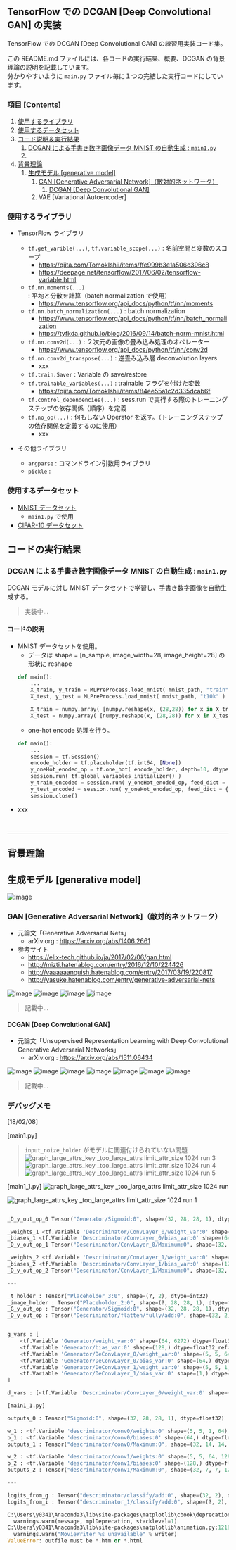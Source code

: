 ## TensorFlow での DCGAN [Deep Convolutional GAN] の実装

TensorFlow での DCGAN [Deep Convolutional GAN] の練習用実装コード集。

この README.md ファイルには、各コードの実行結果、概要、DCGAN の背景理論の説明を記載しています。<br>
分かりやすいように `main.py` ファイル毎に１つの完結した実行コードにしています。

### 項目 [Contents]

1. [使用するライブラリ](#ID_1)
1. [使用するデータセット](#ID_2)
1. [コード説明＆実行結果](#ID_3)
    1. [DCGAN による手書き数字画像データ MNIST の自動生成 : `main1.py`](#ID_3-1)
    1. [](#)
1. [背景理論](#ID_4)
    1. [生成モデル [generative model]](#ID_10)
        1. [GAN [Generative Adversarial Network]（敵対的ネットワーク）](#ID_10-1)
            1. [DCGAN [Deep Convolutional GAN]](#ID_10-1-1)
        1. VAE [Variational Autoencoder]


<a id="ID_1"></a>

### 使用するライブラリ

- TensorFlow ライブラリ
    - `tf.get_varible(...)`, `tf.variable_scope(...)` : 名前空間と変数のスコープ
        - https://qiita.com/TomokIshii/items/ffe999b3e1a506c396c8
        - https://deepage.net/tensorflow/2017/06/02/tensorflow-variable.html
    - `tf.nn.moments(...)` : 平均と分散を計算（batch normalization で使用）
        - https://www.tensorflow.org/api_docs/python/tf/nn/moments
    - `tf.nn.batch_normalization(...)` : batch normalization
        - https://www.tensorflow.org/api_docs/python/tf/nn/batch_normalization
        - https://tyfkda.github.io/blog/2016/09/14/batch-norm-mnist.html
    - `tf.nn.conv2d(...)` : ２次元の画像の畳み込み処理のオペレーター
        - https://www.tensorflow.org/api_docs/python/tf/nn/conv2d
    - `tf.nn.conv2d_transpose(...)` : 逆畳み込み層 deconvolution layers
        - xxx
    - `tf.train.Saver` : Variable の save/restore
    - `tf.trainable_variables(...)` : trainable フラグを付けた変数
        - https://qiita.com/TomokIshii/items/84ee55a1c2d335dcab6f
    - `tf.control_dependencies(...)` : sess.run で実行する際のトレーニングステップの依存関係（順序）を定義
    - `tf.no_op(...)` : 何もしない Operator を返す。（トレーニングステップの依存関係を定義するのに使用）
        - xxx

- その他ライブラリ
    - `argparse` : コマンドライン引数用ライブラリ
    - `pickle` :


<a id="ID_2"></a>

### 使用するデータセット
- [MNIST データセット](https://github.com/Yagami360/MachineLearning_Exercises_Python_TensorFlow/blob/master/dataset.md#mnist手書き数字文字画像データ)
    - `main1.py` で使用
- [CIFAR-10 データセット](https://github.com/Yagami360/MachineLearning_Exercises_Python_TensorFlow/blob/master/dataset.md#cifar-10-データセット)


<a id="ID_3"></a>

## コードの実行結果

<a id="ID_3-1"></a>

### DCGAN による手書き数字画像データ MNIST の自動生成 : `main1.py`
DCGAN モデルに対し MNIST データセットで学習し、手書き数字画像を自動生成する。

> 実装中...

#### コードの説明
- MNIST データセットを使用。
    - データは shape = [n_sample, image_width=28, image_height=28] の形状に reshape
    ```python
    def main():
        ...
        X_train, y_train = MLPreProcess.load_mnist( mnist_path, "train" )
        X_test, y_test = MLPreProcess.load_mnist( mnist_path, "t10k" )

        X_train = numpy.array( [numpy.reshape(x, (28,28)) for x in X_train] )
        X_test = numpy.array( [numpy.reshape(x, (28,28)) for x in X_test] )
    ```
    - one-hot encode 処理を行う。
    ```python
    def main():
        ...
        session = tf.Session()
        encode_holder = tf.placeholder(tf.int64, [None])
        y_oneHot_enoded_op = tf.one_hot( encode_holder, depth=10, dtype=tf.float32 ) # depth が 出力層のノード数に対応
        session.run( tf.global_variables_initializer() )
        y_train_encoded = session.run( y_oneHot_enoded_op, feed_dict = { encode_holder: y_train } )
        y_test_encoded = session.run( y_oneHot_enoded_op, feed_dict = { encode_holder: y_test } )
        session.close()
    ```
- xxx


<br>

---

<a id="ID_4"></a>

## 背景理論

<a id="ID_10"></a>

## 生成モデル [generative model]
![image](https://user-images.githubusercontent.com/25688193/35478872-4302b400-042c-11e8-80aa-a187b50eba30.png)

<a id="ID_10-1"></a>

### GAN [Generative Adversarial Network]（敵対的ネットワーク）
- 元論文「Generative Adversarial Nets」
    - arXiv.org : https://arxiv.org/abs/1406.2661
- 参考サイト
    - https://elix-tech.github.io/ja/2017/02/06/gan.html
    - http://mizti.hatenablog.com/entry/2016/12/10/224426
    - http://vaaaaaanquish.hatenablog.com/entry/2017/03/19/220817
    - http://yasuke.hatenablog.com/entry/generative-adversarial-nets

![image](https://user-images.githubusercontent.com/25688193/35478891-ac0a5494-042c-11e8-8781-39c88431fe8f.png)
![image](https://user-images.githubusercontent.com/25688193/35481685-c432d534-046b-11e8-954c-f9b88f5a07fb.png)
![image](https://user-images.githubusercontent.com/25688193/35481115-7b76b87a-0460-11e8-9f3f-293e6afdba22.png)
![image](https://user-images.githubusercontent.com/25688193/35488656-2b95c91c-04cf-11e8-8d06-67ea71c58a72.png)

> 記載中...


<a id="ID_10-1-1"></a>

#### DCGAN [Deep Convolutional GAN]
- 元論文「Unsupervised Representation Learning with Deep Convolutional Generative Adversarial Networks」
    - arXiv.org : https://arxiv.org/abs/1511.06434

![image](https://user-images.githubusercontent.com/25688193/35545399-50f2a4bc-05b2-11e8-853e-11d38971630f.png)
![image](https://user-images.githubusercontent.com/25688193/35545437-72ebb95a-05b2-11e8-9219-e723ee344d54.png)
![image](https://user-images.githubusercontent.com/25688193/35545467-93e540c2-05b2-11e8-846f-ccd86273a85f.png)
![image](https://user-images.githubusercontent.com/25688193/35549375-93ea4836-05c8-11e8-8279-a8d3d3a659c6.png)
![image](https://user-images.githubusercontent.com/25688193/35545532-cd39d9d2-05b2-11e8-9ab9-a3f4123ab8fd.png)
![image](https://user-images.githubusercontent.com/25688193/35545809-5d14a248-05b4-11e8-854e-caf830ef2972.png)
![image](https://user-images.githubusercontent.com/25688193/35549398-b4a58dce-05c8-11e8-9bd5-883c03aa4564.png)

> 記載中...


### デバッグメモ

[18/02/08]

[main1.py]

> `input_noize_holder` がモデルに関連付けられていない問題
![graph_large_attrs_key _too_large_attrs limit_attr_size 1024 run 3](https://user-images.githubusercontent.com/25688193/35985713-9945101c-0d3a-11e8-8086-8127969c2ec4.png)
![graph_large_attrs_key _too_large_attrs limit_attr_size 1024 run 4](https://user-images.githubusercontent.com/25688193/35985718-9cb06544-0d3a-11e8-85bc-ba08cc993752.png)
![graph_large_attrs_key _too_large_attrs limit_attr_size 1024 run 5](https://user-images.githubusercontent.com/25688193/35985720-9cdd04aa-0d3a-11e8-807f-d5ffe05ef0e4.png)

[main1_1.py]
![graph_large_attrs_key _too_large_attrs limit_attr_size 1024 run](https://user-images.githubusercontent.com/25688193/35968027-07a70a4a-0d06-11e8-8cf2-271db602be33.png)

![graph_large_attrs_key _too_large_attrs limit_attr_size 1024 run 1](https://user-images.githubusercontent.com/25688193/35968028-07d2084e-0d06-11e8-9392-48ff5137a6e6.png)


```python

_D_y_out_op_0 Tensor("Generator/Sigmoid:0", shape=(32, 28, 28, 1), dtype=float32)

_weights_1 <tf.Variable 'Descriminator/ConvLayer_0/weight_var:0' shape=(5, 5, 1, 64) dtype=float32_ref>
_biases_1 <tf.Variable 'Descriminator/ConvLayer_0/bias_var:0' shape=(64,) dtype=float32_ref>
_D_y_out_op_1 Tensor("Descriminator/ConvLayer_0/Maximum:0", shape=(32, 14, 14, 64), dtype=float32)

_weights_2 <tf.Variable 'Descriminator/ConvLayer_1/weight_var:0' shape=(5, 5, 64, 128) dtype=float32_ref>
_biases_2 <tf.Variable 'Descriminator/ConvLayer_1/bias_var:0' shape=(128,) dtype=float32_ref>
_D_y_out_op_2 Tensor("Descriminator/ConvLayer_1/Maximum:0", shape=(32, 7, 7, 128), dtype=float32)

---

_t_holder : Tensor("Placeholder_3:0", shape=(?, 2), dtype=int32)
_image_holder : Tensor("Placeholder_2:0", shape=(?, 28, 28, 1), dtype=float32)
_G_y_out_op : Tensor("Generator/Sigmoid:0", shape=(32, 28, 28, 1), dtype=float32)
_D_y_out_op : Tensor("Descriminator/flatten/fully/add:0", shape=(32, 2), dtype=float32)


g_vars : [
    <tf.Variable 'Generator/weight_var:0' shape=(64, 6272) dtype=float32_ref>, 
    <tf.Variable 'Generator/bias_var:0' shape=(128,) dtype=float32_ref>, 
    <tf.Variable 'Generator/DeConvLayer_0/weight_var:0' shape=(5, 5, 64, 128) dtype=float32_ref>, 
    <tf.Variable 'Generator/DeConvLayer_0/bias_var:0' shape=(64,) dtype=float32_ref>, 
    <tf.Variable 'Generator/DeConvLayer_1/weight_var:0' shape=(5, 5, 1, 64) dtype=float32_ref>, 
    <tf.Variable 'Generator/DeConvLayer_1/bias_var:0' shape=(1,) dtype=float32_ref>
]

d_vars : [<tf.Variable 'Descriminator/ConvLayer_0/weight_var:0' shape=(5, 5, 1, 64) dtype=float32_ref>, <tf.Variable 'Descriminator/ConvLayer_0/bias_var:0' shape=(64,) dtype=float32_ref>, <tf.Variable 'Descriminator/ConvLayer_1/weight_var:0' shape=(5, 5, 64, 128) dtype=float32_ref>, <tf.Variable 'Descriminator/ConvLayer_1/bias_var:0' shape=(128,) dtype=float32_ref>, <tf.Variable 'Descriminator/flatten/fully/weight_var:0' shape=(6272, 2) dtype=float32_ref>, <tf.Variable 'Descriminator/flatten/fully/bias_var:0' shape=(2,) dtype=float32_ref>]


```

```python
[main1_1.py]

outputs_0 : Tensor("Sigmoid:0", shape=(32, 28, 28, 1), dtype=float32)

w_1 : <tf.Variable 'descriminator/conv0/weights:0' shape=(5, 5, 1, 64) dtype=float32_ref>
b_1 : <tf.Variable 'descriminator/conv0/biases:0' shape=(64,) dtype=float32_ref>
outputs_1 : Tensor("descriminator/conv0/Maximum:0", shape=(32, 14, 14, 64), dtype=float32)

w_2 : <tf.Variable 'descriminator/conv1/weights:0' shape=(5, 5, 64, 128) dtype=float32_ref>
b_2 : <tf.Variable 'descriminator/conv1/biases:0' shape=(128,) dtype=float32_ref>
outputs_2 : Tensor("descriminator/conv1/Maximum:0", shape=(32, 7, 7, 128), dtype=float32)

---

logits_from_g : Tensor("descriminator/classify/add:0", shape=(32, 2), dtype=float32)
logits_from_i : Tensor("descriminator_1/classify/add:0", shape=(?, 2), dtype=float32)

C:\Users\y0341\Anaconda3\lib\site-packages\matplotlib\cbook\deprecation.py:106: MatplotlibDeprecationWarning: Adding an axes using the same arguments as a previous axes currently reuses the earlier instance.  In a future version, a new instance will always be created and returned.  Meanwhile, this warning can be suppressed, and the future behavior ensured, by passing a unique label to each axes instance.
  warnings.warn(message, mplDeprecation, stacklevel=1)
C:\Users\y0341\Anaconda3\lib\site-packages\matplotlib\animation.py:1218: UserWarning: MovieWriter imagemagick unavailable
  warnings.warn("MovieWriter %s unavailable" % writer)
ValueError: outfile must be *.htm or *.html

```

